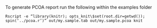 To generate PCOA report run the following within the examples folder

```
Rscript -e “library(knitr); opts_knit\$set(root.dir=getwd()); spin(‘../pcoa.r’)” out/my.sample.tab out/my.sample.pcoa knit
```
